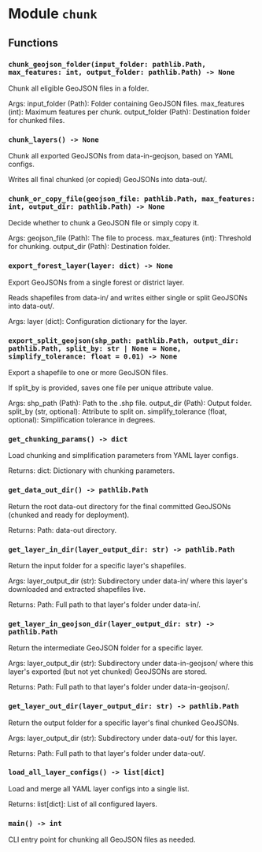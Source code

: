 # Module `chunk`

## Functions

### `chunk_geojson_folder(input_folder: pathlib.Path, max_features: int, output_folder: pathlib.Path) -> None`

Chunk all eligible GeoJSON files in a folder.

Args:
    input_folder (Path): Folder containing GeoJSON files.
    max_features (int): Maximum features per chunk.
    output_folder (Path): Destination folder for chunked files.

### `chunk_layers() -> None`

Chunk all exported GeoJSONs from data-in-geojson, based on YAML configs.

Writes all final chunked (or copied) GeoJSONs into data-out/.

### `chunk_or_copy_file(geojson_file: pathlib.Path, max_features: int, output_dir: pathlib.Path) -> None`

Decide whether to chunk a GeoJSON file or simply copy it.

Args:
    geojson_file (Path): The file to process.
    max_features (int): Threshold for chunking.
    output_dir (Path): Destination folder.

### `export_forest_layer(layer: dict) -> None`

Export GeoJSONs from a single forest or district layer.

Reads shapefiles from data-in/ and writes either single
or split GeoJSONs into data-out/.

Args:
    layer (dict): Configuration dictionary for the layer.

### `export_split_geojson(shp_path: pathlib.Path, output_dir: pathlib.Path, split_by: str | None = None, simplify_tolerance: float = 0.01) -> None`

Export a shapefile to one or more GeoJSON files.

If split_by is provided, saves one file per unique attribute value.

Args:
    shp_path (Path): Path to the .shp file.
    output_dir (Path): Output folder.
    split_by (str, optional): Attribute to split on.
    simplify_tolerance (float, optional): Simplification tolerance in degrees.

### `get_chunking_params() -> dict`

Load chunking and simplification parameters from YAML layer configs.

Returns:
    dict: Dictionary with chunking parameters.

### `get_data_out_dir() -> pathlib.Path`

Return the root data-out directory for the final committed GeoJSONs
(chunked and ready for deployment).

Returns:
    Path: data-out directory.

### `get_layer_in_dir(layer_output_dir: str) -> pathlib.Path`

Return the input folder for a specific layer's shapefiles.

Args:
    layer_output_dir (str): Subdirectory under data-in/ where this layer's
        downloaded and extracted shapefiles live.

Returns:
    Path: Full path to that layer's folder under data-in/.

### `get_layer_in_geojson_dir(layer_output_dir: str) -> pathlib.Path`

Return the intermediate GeoJSON folder for a specific layer.

Args:
    layer_output_dir (str): Subdirectory under data-in-geojson/ where this layer's
        exported (but not yet chunked) GeoJSONs are stored.

Returns:
    Path: Full path to that layer's folder under data-in-geojson/.

### `get_layer_out_dir(layer_output_dir: str) -> pathlib.Path`

Return the output folder for a specific layer's final chunked GeoJSONs.

Args:
    layer_output_dir (str): Subdirectory under data-out/ for this layer.

Returns:
    Path: Full path to that layer's folder under data-out/.

### `load_all_layer_configs() -> list[dict]`

Load and merge all YAML layer configs into a single list.

Returns:
    list[dict]: List of all configured layers.

### `main() -> int`

CLI entry point for chunking all GeoJSON files as needed.
